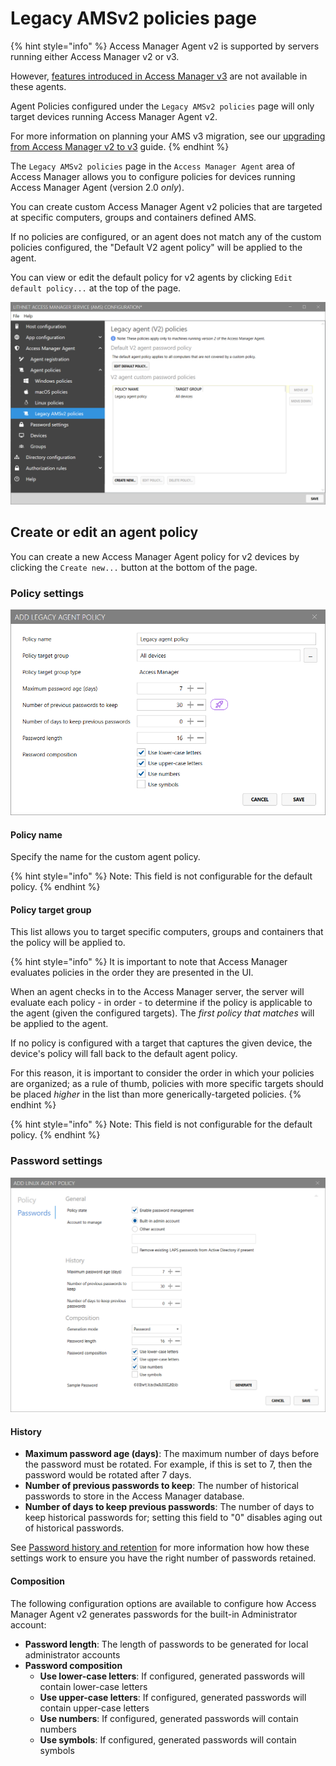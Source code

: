 # Legacy AMSv2 policies page

{% hint style="info" %}
Access Manager Agent v2 is supported by servers running either Access Manager v2 or v3.

However, [features introduced in Access Manager v3](../../whats-new.md) are not available in these agents.

Agent Policies configured under the `Legacy AMSv2 policies` page will only target devices running Access Manager Agent v2.

For more information on planning your AMS v3 migration, see our [upgrading from Access Manager v2 to v3](../../installation/upgrading-from-v2.md) guide.
{% endhint %}

The `Legacy AMSv2 policies` page in the `Access Manager Agent` area of Access Manager allows you to configure policies for devices running Access Manager Agent (version 2.0 *only*).

You can create custom Access Manager Agent v2 policies that are targeted at specific computers, groups and containers defined AMS.

If no policies are configured, or an agent does not match any of the custom policies configured, the "Default V2 agent policy" will be applied to the agent.

You can view or edit the default policy for v2 agents by clicking `Edit default policy...` at the top of the page.

![](../../images/ui-page-access-manager-agent-agent-policies-legacyv2-policies.png)

## Create or edit an agent policy

You can create a new Access Manager Agent policy for v2 devices by clicking the `Create new...` button at the bottom of the page.

### Policy settings

![](../../images/ui-page-access-manager-agent-agent-policies-legacyv2-policies-edit-policy.png)

#### Policy name

Specify the name for the custom agent policy.

{% hint style="info" %}
Note: This field is not configurable for the default policy.
{% endhint %}

#### Policy target group

This list allows you to target specific computers, groups and containers that the policy will be applied to.

{% hint style="info" %}
It is important to note that Access Manager evaluates policies in the order they are presented in the UI.

When an agent checks in to the Access Manager server, the server will evaluate each policy - in order - to determine if the policy is applicable to the agent (given the configured targets). The *first policy that matches* will be applied to the agent.

If no policy is configured with a target that captures the given device, the device's policy will fall back to the default agent policy.

For this reason, it is important to consider the order in which your policies are organized; as a rule of thumb, policies with more specific targets should be placed *higher* in the list than more generically-targeted policies.
{% endhint %}

{% hint style="info" %}
Note: This field is not configurable for the default policy.
{% endhint %}

### Password settings

![](../../images/ui-page-access-manager-agent-agent-policies-linux-policies-edit-passwords.png)

#### History

* __Maximum password age (days)__: The maximum number of days before the password must be rotated. For example, if this is set to 7, then the password would be rotated after 7 days.
* __Number of previous passwords to keep__: The number of historical passwords to store in the Access Manager database.
* __Number of days to keep previous passwords__: The number of days to keep historical passwords for; setting this field to "0" disables aging out of historical passwords.

See [Password history and retention](../../help-and-support/advanced-help-topics/password-history-retention.md) for more information how how these settings work to ensure you have the right number of passwords retained.

#### Composition

The following configuration options are available to configure how Access Manager Agent v2 generates passwords for the built-in Administrator account:

* __Password length__: The length of passwords to be generated for local administrator accounts
* __Password composition__
    * __Use lower-case letters__: If configured, generated passwords will contain lower-case letters
    * __Use upper-case letters__: If configured, generated passwords will contain upper-case letters
    * __Use numbers__: If configured, generated passwords will contain numbers
    * __Use symbols__: If configured, generated passwords will contain symbols